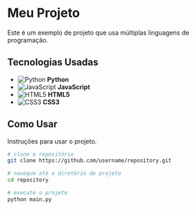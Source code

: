 # Meu Projeto

Este é um exemplo de projeto que usa múltiplas linguagens de programação.

## Tecnologias Usadas

- ![Python](./images/python.png) **Python**
- ![JavaScript](./images/javascript.png) **JavaScript**
- ![HTML5](./images/html5.png) **HTML5**
- ![CSS3](./images/css3.png) **CSS3**

## Como Usar

Instruções para usar o projeto.

```bash
# clone o repositório
git clone https://github.com/username/repository.git

# navegue até o diretório do projeto
cd repository

# execute o projeto
python main.py
